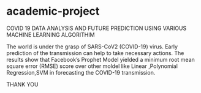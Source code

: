 # academic-project
COVID 19 DATA ANALYSIS AND FUTURE PREDICTION USING  VARIOUS MACHINE LEARNING ALGORITHIM

The world is under the grasp of SARS-CoV2 (COVID-19) virus. Early prediction
of the transmission can help to take necessary actions.
The results show that Facebook’s Prophet Model yielded a minimum root mean square error
(RMSE) score over other moldel like Linear ,Polynomial Regression,SVM in forecasting the COVID-19 transmission.


THANK YOU
